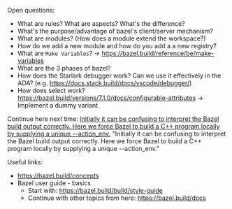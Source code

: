 Open questions:
- What are rules? What are aspects? What's the difference?
- What's the purpose/advantage of bazel's client/server mechanism?
- What are modules? (How does a module extend the workspace?)
- How do we add a new module and how do you add a a new registry?
- What are `Make Variables`? -> https://bazel.build/reference/be/make-variables
- What are the 3 phases of bazel?
- How does the Starlark debugger work? Can we use it effectively in the ADA? (e.g. https://docs.stack.build/docs/vscode/debugger/)
- How does select work? https://bazel.build/versions/7.1.0/docs/configurable-attributes -> Implement a dummy variant

Continue here next time:
    [Initially it can be confusing to interpret the Bazel build output correctly. Here we force Bazel to build a C++ program locally by supplying a unique --action_env.](https://pace-docs.azurewebsites.net/pace/main/docs/developer/design_and_develop/software_development_with_bazel/bazel_cheatsheet.html#build)
    "Initially it can be confusing to interpret the Bazel build output correctly. Here we force Bazel to build a C++ program locally by supplying a unique --action_env."

Useful links:
- https://bazel.build/concepts
- Bazel user guide - basics
  - Start with: https://bazel.build/build/style-guide
  - Continue with other topics from here: https://bazel.build/docs
